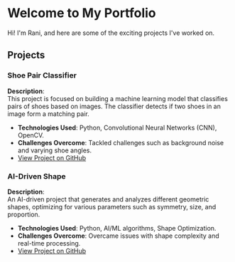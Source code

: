 # Welcome to My Portfolio

Hi! I'm Rani, and here are some of the exciting projects I've worked on.

## Projects

### Shoe Pair Classifier
**Description**:  
This project is focused on building a machine learning model that classifies pairs of shoes based on images. The classifier detects if two shoes in an image form a matching pair.
- **Technologies Used**: Python, Convolutional Neural Networks (CNN), OpenCV.
- **Challenges Overcome**: Tackled challenges such as background noise and varying shoe angles.
- [View Project on GitHub](https://github.com/Rani-Eilon/ShoePairClassifier)

### AI-Driven Shape
**Description**:  
An AI-driven project that generates and analyzes different geometric shapes, optimizing for various parameters such as symmetry, size, and proportion.
- **Technologies Used**: Python, AI/ML algorithms, Shape Optimization.
- **Challenges Overcome**: Overcame issues with shape complexity and real-time processing.
- [View Project on GitHub](https://github.com/Rani-Eilon/Vision-Based-Shape-Recognition)


